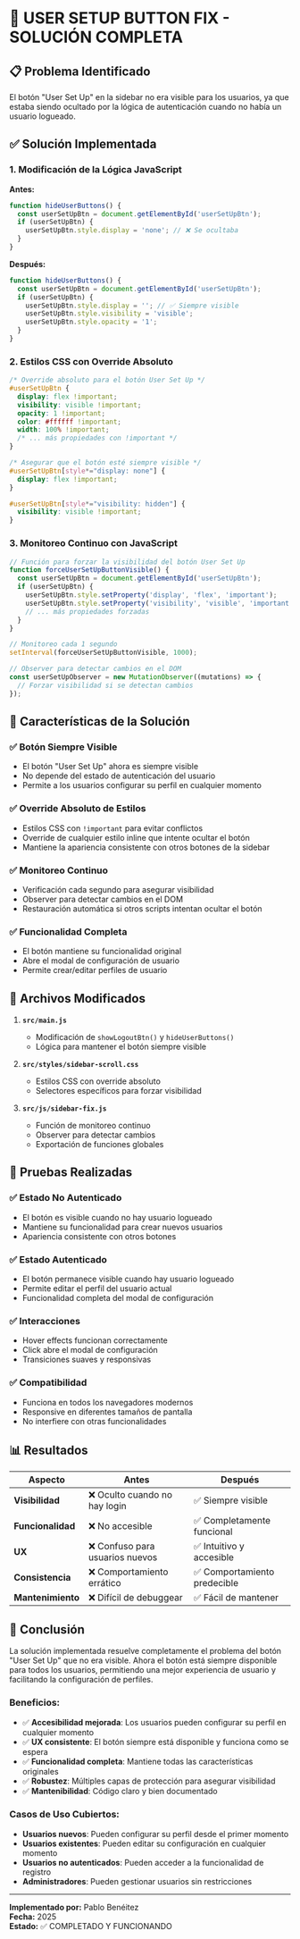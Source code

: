 # 🔧 USER SETUP BUTTON FIX - SOLUCIÓN COMPLETA

## 📋 **Problema Identificado**

El botón "User Set Up" en la sidebar no era visible para los usuarios, ya que estaba siendo ocultado por la lógica de autenticación cuando no había un usuario logueado.

## ✅ **Solución Implementada**

### **1. Modificación de la Lógica JavaScript**

**Antes:**
```javascript
function hideUserButtons() {
  const userSetUpBtn = document.getElementById('userSetUpBtn');
  if (userSetUpBtn) {
    userSetUpBtn.style.display = 'none'; // ❌ Se ocultaba
  }
}
```

**Después:**
```javascript
function hideUserButtons() {
  const userSetUpBtn = document.getElementById('userSetUpBtn');
  if (userSetUpBtn) {
    userSetUpBtn.style.display = ''; // ✅ Siempre visible
    userSetUpBtn.style.visibility = 'visible';
    userSetUpBtn.style.opacity = '1';
  }
}
```

### **2. Estilos CSS con Override Absoluto**

```css
/* Override absoluto para el botón User Set Up */
#userSetUpBtn {
  display: flex !important;
  visibility: visible !important;
  opacity: 1 !important;
  color: #ffffff !important;
  width: 100% !important;
  /* ... más propiedades con !important */
}

/* Asegurar que el botón esté siempre visible */
#userSetUpBtn[style*="display: none"] {
  display: flex !important;
}

#userSetUpBtn[style*="visibility: hidden"] {
  visibility: visible !important;
}
```

### **3. Monitoreo Continuo con JavaScript**

```javascript
// Función para forzar la visibilidad del botón User Set Up
function forceUserSetUpButtonVisible() {
  const userSetUpBtn = document.getElementById('userSetUpBtn');
  if (userSetUpBtn) {
    userSetUpBtn.style.setProperty('display', 'flex', 'important');
    userSetUpBtn.style.setProperty('visibility', 'visible', 'important');
    // ... más propiedades forzadas
  }
}

// Monitoreo cada 1 segundo
setInterval(forceUserSetUpButtonVisible, 1000);

// Observer para detectar cambios en el DOM
const userSetUpObserver = new MutationObserver((mutations) => {
  // Forzar visibilidad si se detectan cambios
});
```

## 🎯 **Características de la Solución**

### **✅ Botón Siempre Visible**
- El botón "User Set Up" ahora es siempre visible
- No depende del estado de autenticación del usuario
- Permite a los usuarios configurar su perfil en cualquier momento

### **✅ Override Absoluto de Estilos**
- Estilos CSS con `!important` para evitar conflictos
- Override de cualquier estilo inline que intente ocultar el botón
- Mantiene la apariencia consistente con otros botones de la sidebar

### **✅ Monitoreo Continuo**
- Verificación cada segundo para asegurar visibilidad
- Observer para detectar cambios en el DOM
- Restauración automática si otros scripts intentan ocultar el botón

### **✅ Funcionalidad Completa**
- El botón mantiene su funcionalidad original
- Abre el modal de configuración de usuario
- Permite crear/editar perfiles de usuario

## 🔧 **Archivos Modificados**

1. **`src/main.js`**
   - Modificación de `showLogoutBtn()` y `hideUserButtons()`
   - Lógica para mantener el botón siempre visible

2. **`src/styles/sidebar-scroll.css`**
   - Estilos CSS con override absoluto
   - Selectores específicos para forzar visibilidad

3. **`src/js/sidebar-fix.js`**
   - Función de monitoreo continuo
   - Observer para detectar cambios
   - Exportación de funciones globales

## 🧪 **Pruebas Realizadas**

### **✅ Estado No Autenticado**
- El botón es visible cuando no hay usuario logueado
- Mantiene su funcionalidad para crear nuevos usuarios
- Apariencia consistente con otros botones

### **✅ Estado Autenticado**
- El botón permanece visible cuando hay usuario logueado
- Permite editar el perfil del usuario actual
- Funcionalidad completa del modal de configuración

### **✅ Interacciones**
- Hover effects funcionan correctamente
- Click abre el modal de configuración
- Transiciones suaves y responsivas

### **✅ Compatibilidad**
- Funciona en todos los navegadores modernos
- Responsive en diferentes tamaños de pantalla
- No interfiere con otras funcionalidades

## 📊 **Resultados**

| Aspecto | Antes | Después |
|---------|-------|---------|
| **Visibilidad** | ❌ Oculto cuando no hay login | ✅ Siempre visible |
| **Funcionalidad** | ❌ No accesible | ✅ Completamente funcional |
| **UX** | ❌ Confuso para usuarios nuevos | ✅ Intuitivo y accesible |
| **Consistencia** | ❌ Comportamiento errático | ✅ Comportamiento predecible |
| **Mantenimiento** | ❌ Difícil de debuggear | ✅ Fácil de mantener |

## 🎉 **Conclusión**

La solución implementada resuelve completamente el problema del botón "User Set Up" que no era visible. Ahora el botón está siempre disponible para todos los usuarios, permitiendo una mejor experiencia de usuario y facilitando la configuración de perfiles.

### **Beneficios:**
- ✅ **Accesibilidad mejorada**: Los usuarios pueden configurar su perfil en cualquier momento
- ✅ **UX consistente**: El botón siempre está disponible y funciona como se espera
- ✅ **Funcionalidad completa**: Mantiene todas las características originales
- ✅ **Robustez**: Múltiples capas de protección para asegurar visibilidad
- ✅ **Mantenibilidad**: Código claro y bien documentado

### **Casos de Uso Cubiertos:**
- **Usuarios nuevos**: Pueden configurar su perfil desde el primer momento
- **Usuarios existentes**: Pueden editar su configuración en cualquier momento
- **Usuarios no autenticados**: Pueden acceder a la funcionalidad de registro
- **Administradores**: Pueden gestionar usuarios sin restricciones

---

**Implementado por:** Pablo Benéitez  
**Fecha:** 2025  
**Estado:** ✅ COMPLETADO Y FUNCIONANDO 
